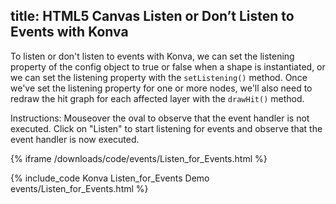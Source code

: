title: HTML5 Canvas Listen or Don’t Listen to Events with Konva
---

To listen or don't listen to events with Konva, we can set the listening
property of the config object to true or false when a shape is instantiated,
or we can set the listening property with the `setListening()` method.
Once we've set the listening property for one or more nodes, we'll also need
to redraw the hit graph for each affected layer with the `drawHit()` method.

Instructions: Mouseover the oval to observe that the event handler is not executed.
Click on "Listen" to start listening for events and observe that the event handler is now executed.

{% iframe /downloads/code/events/Listen_for_Events.html %}

{% include_code Konva Listen_for_Events Demo events/Listen_for_Events.html %}
